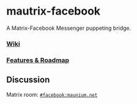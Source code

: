 # mautrix-facebook
A Matrix-Facebook Messenger puppeting bridge.

### [Wiki](https://github.com/tulir/mautrix-facebook/wiki)

### [Features & Roadmap](https://github.com/tulir/mautrix-facebook/blob/master/ROADMAP.md)

## Discussion
Matrix room: [`#facebook:maunium.net`](https://matrix.to/#/#facebook:maunium.net)
